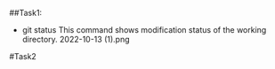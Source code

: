 ##Task1:
- git status
This command shows modification status of the working directory.
2022-10-13 (1).png

#Task2


